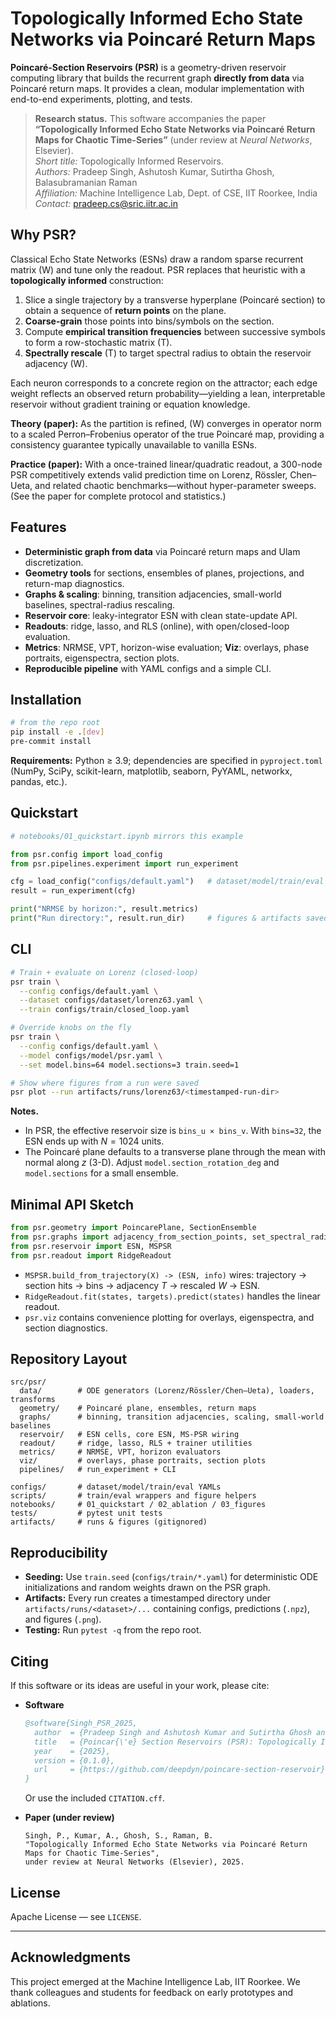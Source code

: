 # Topologically Informed Echo State Networks via Poincaré Return Maps

**Poincaré-Section Reservoirs (PSR)** is a geometry-driven reservoir computing library that builds the recurrent graph **directly from data** via Poincaré return maps. It provides a clean, modular implementation with end-to-end experiments, plotting, and tests.

> **Research status.** This software accompanies the paper  
> **“Topologically Informed Echo State Networks via Poincaré Return Maps for Chaotic Time-Series”** (under review at *Neural Networks*, Elsevier).  
> *Short title:* Topologically Informed Reservoirs.  
> *Authors:* Pradeep Singh, Ashutosh Kumar, Sutirtha Ghosh, Balasubramanian Raman  
> *Affiliation:* Machine Intelligence Lab, Dept. of CSE, IIT Roorkee, India  
> *Contact:* pradeep.cs@sric.iitr.ac.in



## Why PSR?

Classical Echo State Networks (ESNs) draw a random sparse recurrent matrix \(W\) and tune only the readout. PSR replaces that heuristic with a **topologically informed** construction:

1. Slice a single trajectory by a transverse hyperplane (Poincaré section) to obtain a sequence of **return points** on the plane.
2. **Coarse-grain** those points into bins/symbols on the section.
3. Compute **empirical transition frequencies** between successive symbols to form a row-stochastic matrix \(T\).
4. **Spectrally rescale** \(T\) to target spectral radius to obtain the reservoir adjacency \(W\).

Each neuron corresponds to a concrete region on the attractor; each edge weight reflects an observed return probability—yielding a lean, interpretable reservoir without gradient training or equation knowledge.

**Theory (paper):** As the partition is refined, \(W\) converges in operator norm to a scaled Perron–Frobenius operator of the true Poincaré map, providing a consistency guarantee typically unavailable to vanilla ESNs.

**Practice (paper):** With a once-trained linear/quadratic readout, a 300-node PSR competitively extends valid prediction time on Lorenz, Rössler, Chen–Ueta, and related chaotic benchmarks—without hyper-parameter sweeps. (See the paper for complete protocol and statistics.)



## Features

- **Deterministic graph from data** via Poincaré return maps and Ulam discretization.
- **Geometry tools** for sections, ensembles of planes, projections, and return-map diagnostics.
- **Graphs & scaling**: binning, transition adjacencies, small-world baselines, spectral-radius rescaling.
- **Reservoir core**: leaky-integrator ESN with clean state-update API.
- **Readouts**: ridge, lasso, and RLS (online), with open/closed-loop evaluation.
- **Metrics**: NRMSE, VPT, horizon-wise evaluation; **Viz**: overlays, phase portraits, eigenspectra, section plots.
- **Reproducible pipeline** with YAML configs and a simple CLI.



## Installation

```bash
# from the repo root
pip install -e .[dev]
pre-commit install
````

**Requirements:** Python ≥ 3.9; dependencies are specified in `pyproject.toml` (NumPy, SciPy, scikit-learn, matplotlib, seaborn, PyYAML, networkx, pandas, etc.).



## Quickstart

```python
# notebooks/01_quickstart.ipynb mirrors this example

from psr.config import load_config
from psr.pipelines.experiment import run_experiment

cfg = load_config("configs/default.yaml")   # dataset/model/train/eval knobs
result = run_experiment(cfg)

print("NRMSE by horizon:", result.metrics)
print("Run directory:", result.run_dir)     # figures & artifacts saved here
```



## CLI

```bash
# Train + evaluate on Lorenz (closed-loop)
psr train \
  --config configs/default.yaml \
  --dataset configs/dataset/lorenz63.yaml \
  --train configs/train/closed_loop.yaml

# Override knobs on the fly
psr train \
  --config configs/default.yaml \
  --model configs/model/psr.yaml \
  --set model.bins=64 model.sections=3 train.seed=1

# Show where figures from a run were saved
psr plot --run artifacts/runs/lorenz63/<timestamped-run-dir>
```

**Notes.**

* In PSR, the effective reservoir size is `bins_u × bins_v`. With `bins=32`, the ESN ends up with $N=1024$ units.
* The Poincaré plane defaults to a transverse plane through the mean with normal along $z$ (3-D). Adjust `model.section_rotation_deg` and `model.sections` for a small ensemble.



## Minimal API Sketch

```python
from psr.geometry import PoincarePlane, SectionEnsemble
from psr.graphs import adjacency_from_section_points, set_spectral_radius
from psr.reservoir import ESN, MSPSR
from psr.readout import RidgeReadout
```

* `MSPSR.build_from_trajectory(X) -> (ESN, info)` wires: trajectory → section hits → bins → adjacency $T$ → rescaled $W$ → ESN.
* `RidgeReadout.fit(states, targets).predict(states)` handles the linear readout.
* `psr.viz` contains convenience plotting for overlays, eigenspectra, and section diagnostics.



## Repository Layout

```
src/psr/
  data/        # ODE generators (Lorenz/Rössler/Chen–Ueta), loaders, transforms
  geometry/    # Poincaré plane, ensembles, return maps
  graphs/      # binning, transition adjacencies, scaling, small-world baselines
  reservoir/   # ESN cells, core ESN, MS-PSR wiring
  readout/     # ridge, lasso, RLS + trainer utilities
  metrics/     # NRMSE, VPT, horizon evaluators
  viz/         # overlays, phase portraits, section plots
  pipelines/   # run_experiment + CLI

configs/       # dataset/model/train/eval YAMLs
scripts/       # train/eval wrappers and figure helpers
notebooks/     # 01_quickstart / 02_ablation / 03_figures
tests/         # pytest unit tests
artifacts/     # runs & figures (gitignored)
```



## Reproducibility

* **Seeding:** Use `train.seed` (`configs/train/*.yaml`) for deterministic ODE initializations and random weights drawn on the PSR graph.
* **Artifacts:** Every run creates a timestamped directory under `artifacts/runs/<dataset>/...` containing configs, predictions (`.npz`), and figures (`.png`).
* **Testing:** Run `pytest -q` from the repo root.



## Citing

If this software or its ideas are useful in your work, please cite:

* **Software**

  ```bibtex
  @software{Singh_PSR_2025,
    author  = {Pradeep Singh and Ashutosh Kumar and Sutirtha Ghosh and Balasubramanian Raman},
    title   = {Poincar{\'e} Section Reservoirs (PSR): Topologically Informed Echo State Networks},
    year    = {2025},
    version = {0.1.0},
    url     = {https://github.com/deepdyn/poincare-section-reservoir}
  }
  ```

  Or use the included `CITATION.cff`.

* **Paper (under review)**

  ```
  Singh, P., Kumar, A., Ghosh, S., Raman, B.
  "Topologically Informed Echo State Networks via Poincaré Return Maps for Chaotic Time-Series",
  under review at Neural Networks (Elsevier), 2025.
  ```



## License

Apache License — see `LICENSE`.

---

## Acknowledgments

This project emerged at the Machine Intelligence Lab, IIT Roorkee. We thank colleagues and students for feedback on early prototypes and ablations.

